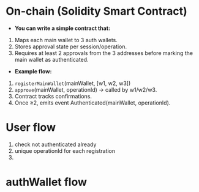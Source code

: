 # On-chain (Solidity Smart Contract)

- **You can write a simple contract that:**

1. Maps each main wallet to 3 auth wallets.
2. Stores approval state per session/operation.
3. Requires at least 2 approvals from the 3 addresses before marking the main wallet as authenticated.

- **Example flow:**

1. `registerMainWallet`(mainWallet, [w1, w2, w3])
2. `approve`(mainWallet, operationId) → called by w1/w2/w3.
3. Contract tracks confirmations.
4. Once ≥2, emits event Authenticated(mainWallet, operationId).


# User flow

1. check not authenticated already
2. unique operationId for each registration
3. 



# authWallet flow